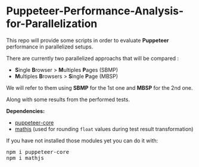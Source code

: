 # Puppeteer-Performance-Analysis-for-Parallelization
This repo will provide some scripts in order to evaluate **Puppeteer** performance in parallelized setups. 

There are currently two parallelized approachs that will be compared : 
- **S**ingle **B**rowser > **M**ultiples **P**ages (SBMP)
- **M**ultiples **B**rowsers > **S**ingle **P**age (MBSP) 

We will refer to them using **SBMP** for the 1st one and **MBSP** for the 2nd one.

Along with some results from the performed tests.


**Dependencies:** 
- <a href="https://www.npmjs.com/package/puppeteer-core">puppeteer-core</a>
- <a href="https://www.npmjs.com/package/mathjs">mathjs</a> (used for rounding `float` values during test result transformation)

If you have not installed those modules yet you can do it with:
<pre>npm i puppeteer-core
npm i mathjs</pre>




